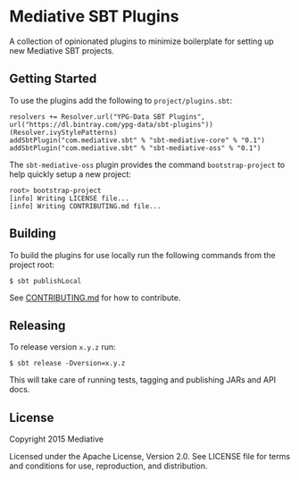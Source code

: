 # Mediative SBT Plugins

A collection of opinionated plugins to minimize boilerplate for setting up new
Mediative SBT projects.

## Getting Started

To use the plugins add the following to `project/plugins.sbt`:

    resolvers += Resolver.url("YPG-Data SBT Plugins", url("https://dl.bintray.com/ypg-data/sbt-plugins"))(Resolver.ivyStylePatterns)
    addSbtPlugin("com.mediative.sbt" % "sbt-mediative-core" % "0.1")
    addSbtPlugin("com.mediative.sbt" % "sbt-mediative-oss" % "0.1")

The `sbt-mediative-oss` plugin provides the command `bootstrap-project` to
help quickly setup a new project:

    root> bootstrap-project
    [info] Writing LICENSE file...
    [info] Writing CONTRIBUTING.md file...

## Building

To build the plugins for use locally run the following commands from the project
root:

    $ sbt publishLocal

See [CONTRIBUTING.md](CONTRIBUTING.md) for how to contribute.

## Releasing

To release version `x.y.z` run:

    $ sbt release -Dversion=x.y.z

This will take care of running tests, tagging and publishing JARs and API docs.

## License

Copyright 2015 Mediative

Licensed under the Apache License, Version 2.0. See LICENSE file for terms and
conditions for use, reproduction, and distribution.
